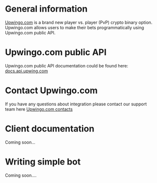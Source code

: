 # General information

[Upwingo.com](https://upwingo.com?utm_source=github&utm_medium=php-client&utm_campaign=github) is a brand new player vs. player (PvP) crypto binary option. Upwingo.com allows users to make their bets programmatically using Upwingo.com public API. 

# Upwingo.com public API

Upwingo.com public API documentation could be found here: [docs.api.upwing.com](https://docs.api.upwingo.com)

# Contact Upwingo.com

If you have any questions about integration please contact our support team here [Upwingo.com contacts](https://upwingo.com/feedback?utm_source=github&utm_medium=php-client&utm_campaign=github)

# Client documentation

Coming soon...

# Writing simple bot

Coming soon....


